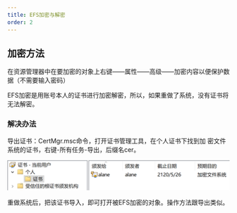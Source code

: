 ```yaml
---
title: EFS加密与解密
order: 2
---
```


## 加密方法

在资源管理器中在要加密的对象上右键——属性——高级——加密内容以便保护数据（不需要输入密码）

EFS加密是用账号本人的证书进行加密解密，所以，如果重做了系统，没有证书将无法解密。

### 解决办法

导出证书：CertMgr.msc命令，打开证书管理工具，在个人证书下找到加 密文件系统的证书，右键-所有任务-导出，后缀名cer。

![image](./img/c4cea7f4e7cebaa6165c8407c2df64fa.png)

重做系统后，把该证书导入，即可打开被EFS加密的对象。操作方法跟导出类似。